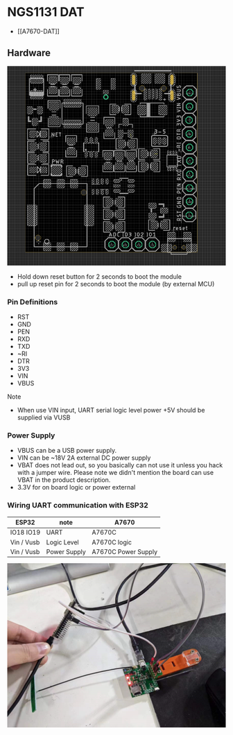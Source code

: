 
# NGS1131 DAT 

- [[A7670-DAT]]

## Hardware

![](08-59-16-08-02-2023.png)

- Hold down reset button for 2 seconds to boot the module 
- pull up   reset pin    for 2 seconds to boot the module (by external MCU)

### Pin Definitions 

- RST 
- GND 
- PEN 
- RXD 
- TXD
- ~RI 
- DTR 
- 3V3 
- VIN 
- VBUS

Note 
- When use VIN input, UART serial logic level power +5V should be supplied via VUSB


### Power Supply 

- VBUS can be a USB power supply. 
- VIN can be ~18V 2A external DC power supply 
- VBAT does not lead out, so you basically can not use it unless you hack with a jumper wire. Please note we didn't mention the board can use VBAT in the product description.
- 3.3V for on board logic or power external


### Wiring UART communication with ESP32

| ESP32      | note         | A7670               |
| ---------- | ------------ | ------------------- |
| IO18 IO19  | UART         | A7670C              |
| Vin / Vusb | Logic Level  | A7670C logic        |
| Vin / Vusb | Power Supply | A7670C Power Supply |

![](15-36-16-05-01-2023.png)


